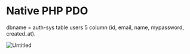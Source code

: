 # Native PHP PDO
dbname = auth-sys
table users 5 column (id, email, name, mypassword, created_at).


![Untitled](https://user-images.githubusercontent.com/72923118/213861627-ed586412-79d2-4db5-8852-4f8eb4a7c166.png)

